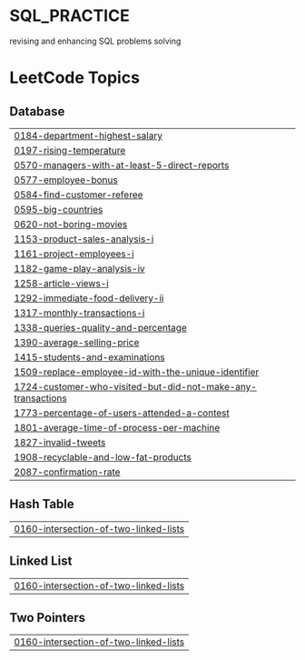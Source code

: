 # SQL_PRACTICE
revising and enhancing SQL problems solving

<!---LeetCode Topics Start-->
# LeetCode Topics
## Database
|  |
| ------- |
| [0184-department-highest-salary](https://github.com/Arvi7048/SQL_PRACTICE/tree/master/0184-department-highest-salary) |
| [0197-rising-temperature](https://github.com/Arvi7048/SQL_PRACTICE/tree/master/0197-rising-temperature) |
| [0570-managers-with-at-least-5-direct-reports](https://github.com/Arvi7048/SQL_PRACTICE/tree/master/0570-managers-with-at-least-5-direct-reports) |
| [0577-employee-bonus](https://github.com/Arvi7048/SQL_PRACTICE/tree/master/0577-employee-bonus) |
| [0584-find-customer-referee](https://github.com/Arvi7048/SQL_PRACTICE/tree/master/0584-find-customer-referee) |
| [0595-big-countries](https://github.com/Arvi7048/SQL_PRACTICE/tree/master/0595-big-countries) |
| [0620-not-boring-movies](https://github.com/Arvi7048/SQL_PRACTICE/tree/master/0620-not-boring-movies) |
| [1153-product-sales-analysis-i](https://github.com/Arvi7048/SQL_PRACTICE/tree/master/1153-product-sales-analysis-i) |
| [1161-project-employees-i](https://github.com/Arvi7048/SQL_PRACTICE/tree/master/1161-project-employees-i) |
| [1182-game-play-analysis-iv](https://github.com/Arvi7048/SQL_PRACTICE/tree/master/1182-game-play-analysis-iv) |
| [1258-article-views-i](https://github.com/Arvi7048/SQL_PRACTICE/tree/master/1258-article-views-i) |
| [1292-immediate-food-delivery-ii](https://github.com/Arvi7048/SQL_PRACTICE/tree/master/1292-immediate-food-delivery-ii) |
| [1317-monthly-transactions-i](https://github.com/Arvi7048/SQL_PRACTICE/tree/master/1317-monthly-transactions-i) |
| [1338-queries-quality-and-percentage](https://github.com/Arvi7048/SQL_PRACTICE/tree/master/1338-queries-quality-and-percentage) |
| [1390-average-selling-price](https://github.com/Arvi7048/SQL_PRACTICE/tree/master/1390-average-selling-price) |
| [1415-students-and-examinations](https://github.com/Arvi7048/SQL_PRACTICE/tree/master/1415-students-and-examinations) |
| [1509-replace-employee-id-with-the-unique-identifier](https://github.com/Arvi7048/SQL_PRACTICE/tree/master/1509-replace-employee-id-with-the-unique-identifier) |
| [1724-customer-who-visited-but-did-not-make-any-transactions](https://github.com/Arvi7048/SQL_PRACTICE/tree/master/1724-customer-who-visited-but-did-not-make-any-transactions) |
| [1773-percentage-of-users-attended-a-contest](https://github.com/Arvi7048/SQL_PRACTICE/tree/master/1773-percentage-of-users-attended-a-contest) |
| [1801-average-time-of-process-per-machine](https://github.com/Arvi7048/SQL_PRACTICE/tree/master/1801-average-time-of-process-per-machine) |
| [1827-invalid-tweets](https://github.com/Arvi7048/SQL_PRACTICE/tree/master/1827-invalid-tweets) |
| [1908-recyclable-and-low-fat-products](https://github.com/Arvi7048/SQL_PRACTICE/tree/master/1908-recyclable-and-low-fat-products) |
| [2087-confirmation-rate](https://github.com/Arvi7048/SQL_PRACTICE/tree/master/2087-confirmation-rate) |
## Hash Table
|  |
| ------- |
| [0160-intersection-of-two-linked-lists](https://github.com/Arvi7048/SQL_PRACTICE/tree/master/0160-intersection-of-two-linked-lists) |
## Linked List
|  |
| ------- |
| [0160-intersection-of-two-linked-lists](https://github.com/Arvi7048/SQL_PRACTICE/tree/master/0160-intersection-of-two-linked-lists) |
## Two Pointers
|  |
| ------- |
| [0160-intersection-of-two-linked-lists](https://github.com/Arvi7048/SQL_PRACTICE/tree/master/0160-intersection-of-two-linked-lists) |
<!---LeetCode Topics End-->